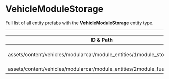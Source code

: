 # VehicleModuleStorage
Full list of all <Badge type="warning" text="2"/> entity prefabs with the **VehicleModuleStorage** entity type.

---
| ID & Path |
| --- |
| <a href="#1074059713"><Badge id="1074059713" type="tip" text="#"/></a> <Badge type="tip" text="1074059713"/> <br> assets/content/vehicles/modularcar/module_entities/1module_storage.prefab |
| <a href="#4177081746"><Badge id="4177081746" type="tip" text="#"/></a> <Badge type="tip" text="4177081746"/> <br> assets/content/vehicles/modularcar/module_entities/2module_fuel_tank.prefab |
